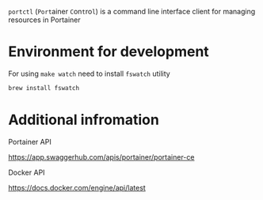 `portctl` (`Port`ainer `C`on`t`ro`l`) is a command line interface client for managing resources in Portainer

# Environment for development

For using `make watch` need to install `fswatch` utility

```sh
brew install fswatch
```

# Additional infromation

Portainer API

https://app.swaggerhub.com/apis/portainer/portainer-ce

Docker API

https://docs.docker.com/engine/api/latest

